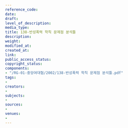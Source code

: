 ```yaml
---
reference_code: 
date: 
draft: 
level_of_description: 
media_type: 
title: 138-반성폭력 학칙 문제점 분석틀
description: 
weight: 
modified_at: 
created_at: 
link: 
public_access_status: 
copyright_status: 
components:
- "/RG-01-중앙여대협/2002/138-반성폭력 학칙 문제점 분석틀.pdf"
tags:
- 
creators:
- 
subjects:
- 
sources:
- 
venues:
- 
---
```


